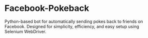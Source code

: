 # Facebook-Pokeback
Python-based bot for automatically sending pokes back to friends on Facebook. Designed for simplicity, efficiency, and easy setup using Selenium WebDriver.
